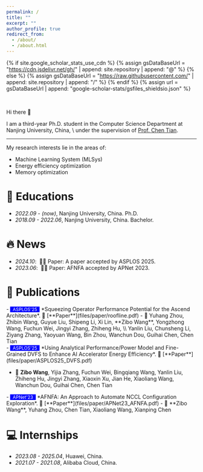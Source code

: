 ```yaml
---
permalink: /
title: ""
excerpt: ""
author_profile: true
redirect_from:
  - /about/
  - /about.html
---
```


{% if site.google_scholar_stats_use_cdn %}
{% assign gsDataBaseUrl = "https://cdn.jsdelivr.net/gh/" | append: site.repository | append: "@" %}
{% else %}
{% assign gsDataBaseUrl = "https://raw.githubusercontent.com/" | append: site.repository | append: "/" %}
{% endif %}
{% assign url = gsDataBaseUrl | append: "google-scholar-stats/gsfiles_shieldsio.json" %}

<span class='anchor' id='about-me'></span>

<br>


Hi there 👋

I am a third-year Ph.D. student in the Computer Science Department at Nanjing University, China,
\\
under the supervision of [Prof. Chen Tian](https://cs.nju.edu.cn/tianchen/index.htm). 

---

My research interests lie in the areas of:
* Machine Learning System (MLSys)
* Energy efficiency optimization
* Memory optimization

# 📖 Educations
- *2022.09 - (now)*, Nanjing University, China. Ph.D.
- *2018.09 - 2022.06*, Nanjing University, China. Bachelor.

# 🔥 News
- *2024.10*: &nbsp;🎉🎉 Paper: A paper accepted by ASPLOS 2025.
- *2023.06*: &nbsp;🎉🎉 Paper: AFNFA accepted by APNet 2023.


# 📝 Publications
<div class='paper-box-text' markdown="1">
- <span style="background-color: blue; color: white; font-size: 0.85em;">&nbsp;
  ASPLOS'25 &nbsp;</span>
  *Squeezing Operator Performance Potential for the Ascend Architecture*. 📄 [**Paper**](files/paper/roofline.pdf)
  - 👤 Yuhang Zhou, Zhibin Wang, Guyue Liu, Shipeng Li, Xi Lin, **Zibo Wang**, Yongzhong Wang, Fuchun Wei, Jingyi Zhang, Zhiheng Hu, \\
  Yanlin Liu, Chunsheng Li, Ziyang Zhang, Yaoyuan Wang, Bin Zhou, Wanchun Dou, Guihai Chen, Chen Tian
</div>

<div class='paper-box-text' markdown="1">
- <span style="background-color: blue; color: white; font-size: 0.85em;">&nbsp;
  ASPLOS'25 &nbsp;</span>
  *Using Analytical Performance/Power Model and Fine-Grained DVFS to Enhance AI Accelerator Energy Efficiency*. 📄 [**Paper**](files/paper/ASPLOS25_DVFS.pdf)

  - 👤 **Zibo Wang**, Yijia Zhang, Fuchun Wei, Bingqiang Wang, Yanlin Liu, Zhiheng Hu, Jingyi Zhang, Xiaoxin Xu, Jian He, Xiaoliang Wang, Wanchun Dou, Guihai Chen, Chen Tian
</div>

<div class='paper-box-text' markdown="1">
- <span style="background-color: blue; color: white; font-size: 0.85em;">&nbsp;
  APNet'23 &nbsp;</span>
  *AFNFA: An Approach to Automate NCCL Configuration Exploration*. 📄 [**Paper**](files/paper/APNet23_AFNFA.pdf)
  - 👤 **Zibo Wang**, Yuhang Zhou, Chen Tian, Xiaoliang Wang, Xianping Chen
</div>

<!-- # 🎖 Honors and Awards

- *2024.12*: Received (my second) National Scholarship for Ph.D. students.
- *2022.12*: Received National Scholarship for Ph.D. students.
- *2017.12*: Awarded National Scholarship for Undergraduate students. -->

# 💻 Internships
- *2023.08 - 2025.04*, Huawei, China.
- *2021.07 - 2021.08*, Alibaba Cloud, China.


<!-- - *2022.12*: &nbsp;🎉🎉 Paper: Norma accepted by NSDI 2023. -->
<!-- - *2022.05*: &nbsp;🎉🎉 Paper: FlyMon accepted by SIGCOMM 2022. -->
<!-- - *2021.10*: &nbsp;🎉🎉 Paper: Floodgate accepted by CoNEXT 2021. -->
